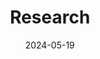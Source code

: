 ---
title: 'Research'
date: 2024-05-19
type: landing

design:
  # Section spacing

# Page sections
sections:
  - block: page-summary
    content:
      title: 'Research'
      subtitle: ''
      text: |
        During my undergraduate studies, I took a range of theoretical and sessional courses that provided me with a solid theoretical foundation in core mechanical  topics, as well as some practical laboratory experience. In addition, I worked on various research projects, acquiring valuable skills in computational simulation, experimental testing, and programming.

        Currently, I am looking forward to pursuing my doctoral studies in the field of mechanical and material engineering. My research interests include but not limited to **Computational Mechanics**, **Material Behavior**, **Advanced Materials**, **Additive Manufacturing** and **Machine Learning**.
  - block: project-collection
    id: research-projects
    content:
      title: Research Projects
      filters:
        folders:
          - research

    design:
      view: project-grid
      fill_image: false
      columns: 2
---